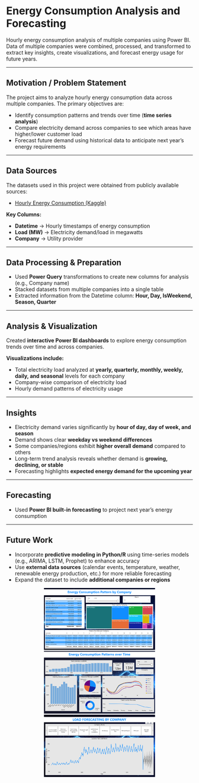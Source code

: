 # Energy Consumption Analysis and Forecasting  

Hourly energy consumption analysis of multiple companies using Power BI.  
Data of multiple companies were combined, processed, and transformed to extract key insights, create visualizations, and forecast energy usage for future years.  

---

## Motivation / Problem Statement  
The project aims to analyze hourly energy consumption data across multiple companies. The primary objectives are:  
- Identify consumption patterns and trends over time (**time series analysis**)  
- Compare electricity demand across companies to see which areas have higher/lower customer load  
- Forecast future demand using historical data to anticipate next year’s energy requirements  

---

## Data Sources  
The datasets used in this project were obtained from publicly available sources:  
- [Hourly Energy Consumption (Kaggle)](https://www.kaggle.com/code/arezoodahesh/hourly-energy-consumption-with-prophet/input)  

**Key Columns:**  
- **Datetime** → Hourly timestamps of energy consumption  
- **Load (MW)** → Electricity demand/load in megawatts  
- **Company** → Utility provider

---

## Data Processing & Preparation  
- Used **Power Query** transformations to create new columns for analysis (e.g., Company name)  
- Stacked datasets from multiple companies into a single table  
- Extracted information from the Datetime column: **Hour, Day, IsWeekend, Season, Quarter**  

---

## Analysis & Visualization  
Created **interactive Power BI dashboards** to explore energy consumption trends over time and across companies.  

**Visualizations include:**  
- Total electricity load analyzed at **yearly, quarterly, monthly, weekly, daily, and seasonal** levels for each company  
- Company-wise comparison of electricity load  
- Hourly demand patterns of electricity usage  

---

## Insights  
- Electricity demand varies significantly by **hour of day, day of week, and season**  
- Demand shows clear **weekday vs weekend differences**  
- Some companies/regions exhibit **higher overall demand** compared to others  
- Long-term trend analysis reveals whether demand is **growing, declining, or stable**  
- Forecasting highlights **expected energy demand for the upcoming year**  

---

## Forecasting  
- Used **Power BI built-in forecasting** to project next year’s energy consumption  

---

## Future Work  
- Incorporate **predictive modeling in Python/R** using time-series models (e.g., ARIMA, LSTM, Prophet) to enhance accuracy  
- Use **external data sources** (calendar events, temperature, weather, renewable energy production, etc.) for more reliable forecasting  
- Expand the dataset to include **additional companies or regions**
  
<p align="center">
  <img src="Energy%20consumption%20by%20companies.png" alt="Energy Consumption by Companies" width="300"/>
  <img src="Energy%20consumption%20over%20time.png" alt="Energy Consumption Over Time" width="300"/>
  <img src="Load%20Forecasting.png" alt="Load Forecasting" width="300"/>
</p>

